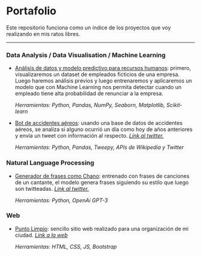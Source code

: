 # Portafolio

Este repositorio funciona como un índice de los proyectos que voy realizando en mis ratos libres.

---


### Data Analysis / Data Visualisation / Machine Learning

- [Análisis de datos y modelo predictivo para recursos humanos](https://github.com/bernaberb/ML-Recursos-Humanos/blob/main/Data_Recursos_Humanos_ML.ipynb): primero, visualizaremos un dataset de empleados ficticios de una empresa. Luego haremos análisis previos y luego entrenaremos y aplicaremos un modelo que con Machine Learning nos permita detectar cuando un empleado tiene alta probabilidad de renunciar a la empresa.

  _Herramientas: Python, Pandas, NumPy, Seaborn, Matplotlib, Scikit-learn_

- [Bot de accidentes aéreos](https://github.com/bernaberb/Bot-Accidentes-Aviacion/blob/main/Aviation_Accidents_Bot.ipynb): usando una base de datos de accidentes aéreos, se analiza si alguno ocurrió un día como hoy de años anteriores y envía un tweet con información al respecto. [_Link al twitter._](https://twitter.com/AirAccidentsBot)

  _Herramientas: Python, Pandas, Tweepy, APIs de Wikipedia y Twitter_

### Natural Language Processing

- [Generador de frases como Chano](https://github.com/bernaberb/Bot-AI-que-tuitea-como-Chano/blob/main/Chano_BOT_AI.ipynb): entrenado con frases de canciones de un cantante, el modelo genera frases siguiendo su estilo que luego son twitteadas. [_Link al twitter._](https://twitter.com/chano_bot)

  _Herramientas: Python, OpenAi GPT-3_

  
 ### Web
 
 - [Punto Limpio](https://github.com/bernaberb/Punto-Limpio-Web): sencillo sitio web realizado para una organización de mi ciudad. [_Link a la web_](http://www.puntolimpiomiramar.com.ar)

   _Herramientas: HTML, CSS, JS, Bootstrap_
  
